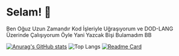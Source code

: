 # Selam! 👋
Ben Oğuz Uzun Zamandır Kod İşleriyle Uğraşıyorum
ve DOD-LANG Üzerinde Çalışıyorum
Öyle Yani Yazcak Bişi Bulamadım BB

[![Anurag's GitHub stats](https://github-readme-stats.vercel.app/api?username=QwertyRcode&show_icons=true&theme=dark&title_color=51c4d3)](https://github.com/QwertyRcode/)
![Top Langs](https://github-readme-stats.vercel.app/api/top-langs/?username=QwertyRcode&layout=compact)
[![Readme Card](https://github-readme-stats.vercel.app/api/pin/?username=QwertyRcode&repo=qwerty-lib&theme=dark)](https://github.com/QwertyRcode/qwerty-lib)
